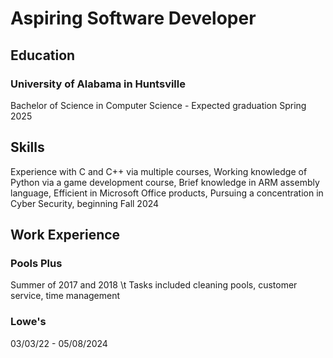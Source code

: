 # Aspiring Software Developer

## Education
### University of Alabama in Huntsville
Bachelor of Science in Computer Science - Expected graduation Spring 2025

## Skills
Experience with C and C++ via multiple courses,
Working knowledge of Python via a game development course,
Brief knowledge in ARM assembly language,
Efficient in Microsoft Office products,
Pursuing a concentration in Cyber Security, beginning Fall 2024

## Work Experience
### Pools Plus
Summer of 2017 and 2018
\t Tasks included cleaning pools, customer service, time management
### Lowe's
03/03/22 - 05/08/2024

